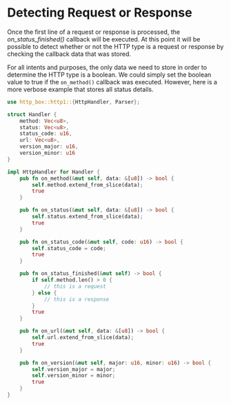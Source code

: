# Detecting Request or Response

Once the first line of a request or response is processed, the *on_status_finished()* callback
will be executed. At this point it will be possible to detect whether or not the HTTP type is
a request or response by checking the callback data that was stored.

For all intents and purposes, the only data we need to store in order to determine the HTTP type
is a boolean. We could simply set the boolean value to true if the `on_method()` callback was
executed. However, here is a more verbose example that stores all status details.

```rust
use http_box::http1::{HttpHandler, Parser};

struct Handler {
    method: Vec<u8>,
    status: Vec<u8>,
    status_code: u16,
    url: Vec<u8>,
    version_major: u16,
    version_minor: u16
}

impl HttpHandler for Handler {
    pub fn on_method(&mut self, data: &[u8]) -> bool {
        self.method.extend_from_slice(data);
        true
    }

    pub fn on_status(&mut self, data: &[u8]) -> bool {
        self.status.extend_from_slice(data);
        true
    }

    pub fn on_status_code(&mut self, code: u16) -> bool {
        self.status_code = code;
        true
    }

    pub fn on_status_finished(&mut self) -> bool {
        if self.method.len() > 0 {
            // this is a request
        } else {
            // this is a response
        }
        true
    }

    pub fn on_url(&mut self, data: &[u8]) -> bool {
        self.url.extend_from_slice(data);
        true
    }

    pub fn on_version(&mut self, major: u16, minor: u16) -> bool {
        self.version_major = major;
        self.version_minor = minor;
        true
    }
}
```
